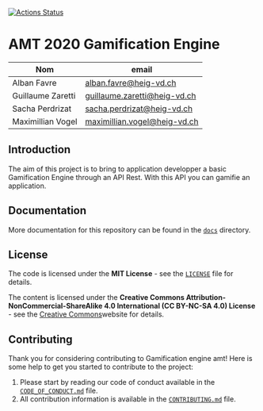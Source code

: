[![Actions Status](https://github.com/Gusamaal/Gamification-Engine-AMT/workflows/.github/workflows/pipeline.yml/badge.svg)](https://github.com/Gusamaal/Gamification-Engine-AMT/actions)
# AMT 2020 Gamification Engine

| Nom               | email                        |
| ----------------- | ---------------------------- |
| Alban Favre       | alban.favre@heig-vd.ch       |
| Guillaume Zaretti | guillaume.zaretti@heig-vd.ch |
| Sacha Perdrizat   | sacha.perdrizat@heig-vd.ch   |
| Maximillian Vogel | maximillian.vogel@heig-vd.ch  |

## Introduction
The aim of this project is to bring to application developper a basic Gamification Engine through an API Rest. With this API you can gamifie an application.

## Documentation

More documentation for this repository can be found in the [`docs`](docs)
directory.

## License

The code is licensed under the **MIT License** - see the
[`LICENSE`](docs/LICENSE) file for details.

The content is licensed under the **Creative Commons
Attribution-NonCommercial-ShareAlike 4.0 International (CC BY-NC-SA 4.0)
License** - see the [Creative Commons](https://creativecommons.org/licenses/by-nc-sa/4.0/)website for details.

## Contributing

Thank you for considering contributing to Gamification engine amt! Here is some help
to get you started to contribute to the project:

1. Please start by reading our code of conduct available in the
   [`CODE_OF_CONDUCT.md`](docs/CODE_OF_CONDUCT.md) file.
2. All contribution information is available in the
   [`CONTRIBUTING.md`](docs/CONTRIBUTING.md) file.